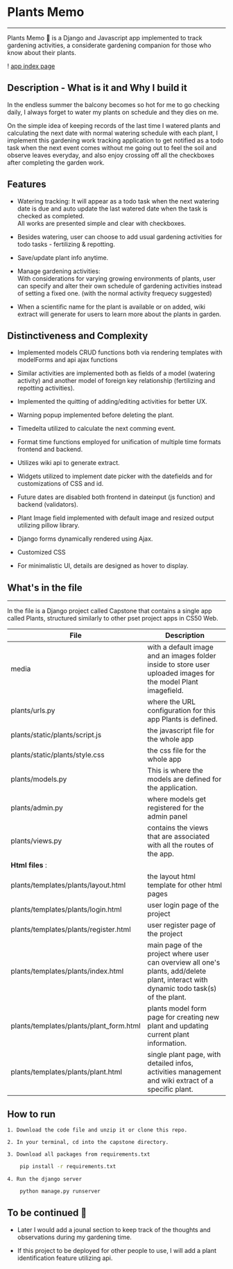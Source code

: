 # Plants Memo
---

Plants Memo :herb: is a Django and Javascript app implemented to track gardening activities, a considerate gardening companion for those who know about their plants.

! [app index page](https://user-images.githubusercontent.com/61316741/132164620-7447a166-c6e3-4918-9420-11cbbe5e87f3.png)

## Description - What is it and Why I build it

In the endless summer the balcony becomes so hot for me to go checking daily, I always forget to water my plants on schedule and they dies on me.

On the simple idea of keeping records of the last time I watered plants and calculating the next date with normal watering schedule with each plant, I implement this gardening work tracking application to get notified as a todo task when the next event comes without me going out to feel the soil and observe leaves everyday, and also enjoy crossing off all the checkboxes after completing the garden work.


## Features

- Watering tracking:
 It will appear as a todo task when the next watering date is due and auto update the last watered date when the task is checked as completed.  
 All works are presented simple and clear with checkboxes.

- Besides watering, user can choose to add usual gardening activities for todo tasks - fertilizing & repotting.  

- Save/update plant info anytime.

- Manage gardening activities:  
 With considerations for varying growing environments of plants, user can specify and alter their own schedule of gardening activities instead of setting a fixed one. (with the normal activity frequecy suggested)

- When a scientific name for the plant is available or on added, wiki extract will generate for users to learn more about the plants in garden.



## Distinctiveness and Complexity

- Implemented models CRUD functions both via rendering templates with modelForms and api ajax functions

- Similar activities are implemented both as fields of a model (watering activity) and another model of foreign key relationship (fertilizing and repotting activities).

- Implemented the quitting of adding/editing activities for better UX.

- Warning popup implemented before deleting the plant.

- Timedelta utilized to calculate the next comming event.

- Format time functions employed for unification of multiple time formats frontend and backend.

- Utilizes wiki api to generate extract.

- Widgets utilized to implement date picker with the datefields and for customizations of CSS and id.

- Future dates are disabled both frontend in dateinput (js function) and backend (validators).

- Plant Image field implemented with default image and resized output utilizing pillow library.

- Django forms dynamically rendered using Ajax.

- Customized CSS

- For minimalistic UI, details are designed as hover to display.



## What's in the file
---

In the file is a Django project called Capstone that contains a single app called Plants, structured similarly to other pset project apps in CS50 Web. 

| File | Description |
| ------ | ------ |
| media | with a default image and an images folder inside to store user uploaded images for the model Plant imagefield. | 
| plants/urls.py | where the URL configuration for this app Plants is defined. | 
| plants/static/plants/script.js | the javascript file for the whole app | 
| plants/static/plants/style.css | the css file for the whole app | 
| plants/models.py | This is where the models are defined for the application. | 
| plants/admin.py | where models get registered for the admin panel | 
| plants/views.py |  contains the views that are associated with all the routes of the app. | 
| **Html files** :| 
| plants/templates/plants/layout.html | the layout html template for other html pages | 
| plants/templates/plants/login.html | user login page of the project | 
| plants/templates/plants/register.html | user register page of the project |
| plants/templates/plants/index.html | main page of the project where user can overview all one's plants, add/delete plant, interact with dynamic todo task(s) of the plant. |
| plants/templates/plants/plant_form.html | plants model form page for creating new plant and updating current plant information. |
| plants/templates/plants/plant.html | single plant page, with detailed infos, activities management and wiki extract of a specific plant.


## How to run

    1. Download the code file and unzip it or clone this repo.
    
    2. In your terminal, cd into the capstone directory.
    
    3. Download all packages from requirements.txt
```bash
    pip install -r requirements.txt
```
    4. Run the django server
```bash
    python manage.py runserver
```


## To be continued :cactus:

- Later I would add a jounal section to keep track of the thoughts and observations during my gardening time.

- If this project to be deployed for other people to use, I will add a plant identification feature utilizing api. 
